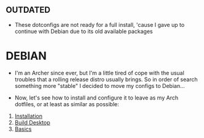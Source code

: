 ## OUTDATED
- These dotconfigs are not ready for a full install, 'cause I gave up to continue with Debian due to its old available packages

# DEBIAN
- I'm an Archer since ever, but I'm a little tired of cope with the usual troubles that a rolling release distro usually brings. So in order of search something more "stable" I decided to move my configs to Debian...

- Now, let's see how to install and configure it to leave as my Arch dotfiles, or at least as similar as possible:

1. [Installation](https://github.com/pzeadrian/debian/tree/main/1_Install)
2. [Build Desktop](https://github.com/pzeadrian/debian/tree/main/2_GUI)
3. [Basics](https://github.com/pzeadrian/debian/tree/main/3_Basics)
